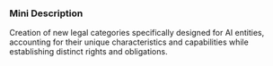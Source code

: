 ### Mini Description

Creation of new legal categories specifically designed for AI entities, accounting for their unique characteristics and capabilities while establishing distinct rights and obligations.
